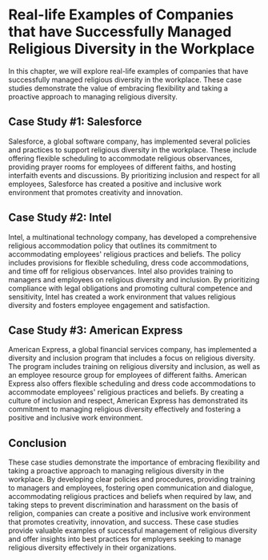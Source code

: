 # Real-life Examples of Companies that have Successfully Managed Religious Diversity in the Workplace

In this chapter, we will explore real-life examples of companies that have successfully managed religious diversity in the workplace. These case studies demonstrate the value of embracing flexibility and taking a proactive approach to managing religious diversity.

Case Study #1: Salesforce
-------------------------

Salesforce, a global software company, has implemented several policies and practices to support religious diversity in the workplace. These include offering flexible scheduling to accommodate religious observances, providing prayer rooms for employees of different faiths, and hosting interfaith events and discussions. By prioritizing inclusion and respect for all employees, Salesforce has created a positive and inclusive work environment that promotes creativity and innovation.

Case Study #2: Intel
--------------------

Intel, a multinational technology company, has developed a comprehensive religious accommodation policy that outlines its commitment to accommodating employees' religious practices and beliefs. The policy includes provisions for flexible scheduling, dress code accommodations, and time off for religious observances. Intel also provides training to managers and employees on religious diversity and inclusion. By prioritizing compliance with legal obligations and promoting cultural competence and sensitivity, Intel has created a work environment that values religious diversity and fosters employee engagement and satisfaction.

Case Study #3: American Express
-------------------------------

American Express, a global financial services company, has implemented a diversity and inclusion program that includes a focus on religious diversity. The program includes training on religious diversity and inclusion, as well as an employee resource group for employees of different faiths. American Express also offers flexible scheduling and dress code accommodations to accommodate employees' religious practices and beliefs. By creating a culture of inclusion and respect, American Express has demonstrated its commitment to managing religious diversity effectively and fostering a positive and inclusive work environment.

Conclusion
----------

These case studies demonstrate the importance of embracing flexibility and taking a proactive approach to managing religious diversity in the workplace. By developing clear policies and procedures, providing training to managers and employees, fostering open communication and dialogue, accommodating religious practices and beliefs when required by law, and taking steps to prevent discrimination and harassment on the basis of religion, companies can create a positive and inclusive work environment that promotes creativity, innovation, and success. These case studies provide valuable examples of successful management of religious diversity and offer insights into best practices for employers seeking to manage religious diversity effectively in their organizations.
